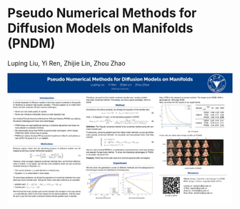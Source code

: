 # Pseudo Numerical Methods for Diffusion Models on Manifolds (PNDM)
Luping Liu, Yi Ren, Zhijie Lin, Zhou Zhao

![](https://github.com/luping-liu/PNDM_poster/raw/main/PNDM_poster.png)